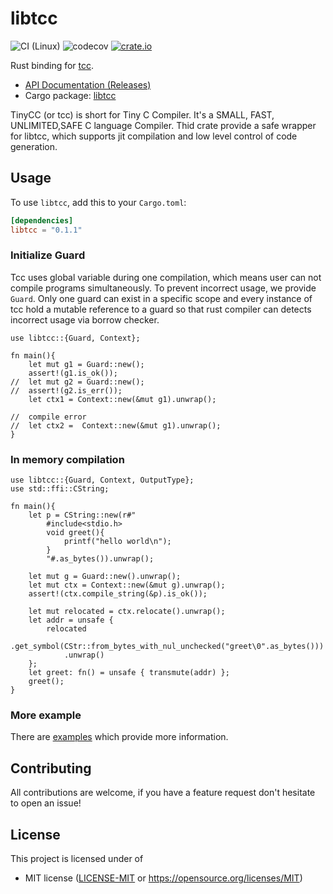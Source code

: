 # libtcc
![CI (Linux)](https://github.com/SunHao-0/libtcc/workflows/CI%20(Linux)/badge.svg) 
![codecov](https://codecov.io/gh/SunHao-0/libtcc/branch/master/graph/badge.svg) 
[![crate.io](https://img.shields.io/crates/v/libtcc)](https://crates.io/crates/libtcc)

Rust binding for [tcc](https://github.com/TinyCC/tinycc).

* [API Documentation (Releases)](https://docs.rs/libtcc/)
* Cargo package: [libtcc](https://crates.io/crates/libtcc)

TinyCC (or tcc) is short for Tiny C Compiler. It's a SMALL, FAST, UNLIMITED,SAFE C language Compiler.
Thid crate provide a safe wrapper for libtcc, which supports jit compilation and low level control of 
code generation.

## Usage

To use `libtcc`, add this to your `Cargo.toml`:

```toml
[dependencies]
libtcc = "0.1.1"
```

### Initialize Guard
Tcc uses global variable during one compilation, which means user can not compile programs simultaneously.
To prevent incorrect usage, we provide `Guard`. Only one guard can exist in a specific scope and every instance 
of tcc hold a mutable reference to a guard so that rust compiler can detects incorrect usage via borrow checker.
```rust,ignore
use libtcc::{Guard, Context};

fn main(){
    let mut g1 = Guard::new();
    assert!(g1.is_ok());
//  let mut g2 = Guard::new();
//  assert!(g2.is_err());
    let ctx1 = Context::new(&mut g1).unwrap();

//  compile error 
//  let ctx2 =  Context::new(&mut g1).unwrap();
}
```

### In memory compilation 
```rust,ignore
use libtcc::{Guard, Context, OutputType};
use std::ffi::CString;

fn main(){
    let p = CString::new(r#"
        #include<stdio.h>
        void greet(){
            printf("hello world\n");
        }
        "#.as_bytes()).unwrap();

    let mut g = Guard::new().unwrap();
    let mut ctx = Context::new(&mut g).unwrap();
    assert!(ctx.compile_string(&p).is_ok());  

    let mut relocated = ctx.relocate().unwrap();
    let addr = unsafe {
        relocated
            .get_symbol(CStr::from_bytes_with_nul_unchecked("greet\0".as_bytes()))
            .unwrap()
    };
    let greet: fn() = unsafe { transmute(addr) };
    greet();
}
```


### More example

There are 
[examples](https://github.com/SunHao-0/libtcc/tree/master/examples)
which provide more information.

## Contributing

All contributions are welcome, if you have a feature request don't hesitate to open an issue!

## License

This project is licensed under of
 * MIT license ([LICENSE-MIT](LICENSE) or
   https://opensource.org/licenses/MIT)